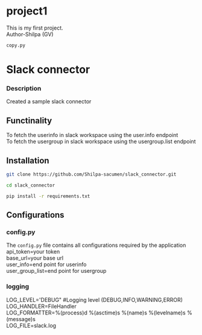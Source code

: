 # project1
This is my first project.
<br>
Author-Shilpa (GV)<br>
```bash
copy.py
```
# Slack connector
### Description
Created a sample slack connector 

## Functinality
To fetch the userinfo in slack workspace using the user.info endpoint<br>
To fetch the usergroup in slack workspace using the usergroup.list endpoint<br>

## Installation
```bash
git clone https://github.com/Shilpa-sacumen/slack_connector.git
```
```bash
cd slack_connector
```

```bash
pip install -r requirements.txt
```

## Configurations
### config.py
The `config.py` file contains all configurations required by the application<br>
api_token=your token <br>
base_url=your base url<br>
user_info=end point for userinfo<br>
user_group_list=end point for usergroup<br>

### logging
LOG_LEVEL='DEBUG"  #Logging level (DEBUG,INFO,WARNING,ERROR)<br>
LOG_HANDLER=FileHandler<br>
LOG_FORMATTER=%(process)d %(asctime)s %(name)s  %(levelname)s  %(message)s<br>
LOG_FILE=slack.log<br>